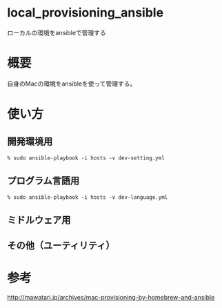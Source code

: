 # local_provisioning_ansible
ローカルの環境をansibleで管理する


# 概要
自身のMacの環境をansibleを使って管理する。

# 使い方

## 開発環境用

```
% sudo ansible-playbook -i hosts -v dev-setting.yml
```

## プログラム言語用

```
% sudo ansible-playbook -i hosts -v dev-language.yml
```



## ミドルウェア用



## その他（ユーティリティ）



# 参考

http://mawatari.jp/archives/mac-provisioning-by-homebrew-and-ansible
